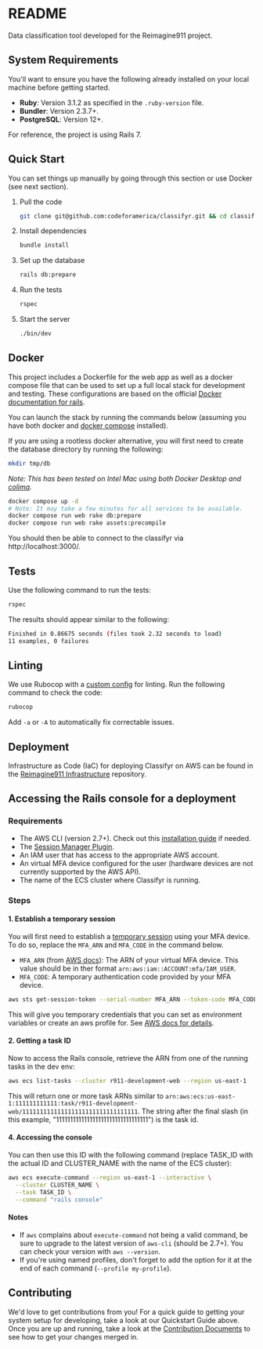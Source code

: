 # README

Data classification tool developed for the Reimagine911 project.

## System Requirements

You'll want to ensure you have the following already installed on your local
machine before getting started.

- **Ruby**: Version 3.1.2 as specified in the `.ruby-version` file.
- **Bundler**: Version 2.3.7+.
- **PostgreSQL**: Version 12+.

For reference, the project is using Rails 7.

## Quick Start

You can set things up manually by going through this section or use Docker
(see next section).

1. Pull the code

   ```bash
   git clone git@github.com:codeforamerica/classifyr.git && cd classifyr
   ```

1. Install dependencies

   ```bash
   bundle install
   ```

1. Set up the database

   ```bash
   rails db:prepare
   ```

1. Run the tests

   ```bash
   rspec
   ```

5. Start the server

   ```bash
   ./bin/dev
   ```

## Docker

This project includes a Dockerfile for the web app as well as a docker compose
file that can be used to set up a full local stack for development and testing.
These configurations are based on the official [Docker documentation for
rails][1].

You can launch the stack by running the commands below (assuming you have both
docker and [docker compose][2] installed).

If you are using a rootless docker alternative, you will first need to create
the database directory by running the following:

```bash
mkdir tmp/db
```

_Note: This has been tested on Intel Mac using both Docker Desktop and
[colima][3]._

```bash
docker compose up -d
# Note: It may take a few minutes for all services to be available.
docker compose run web rake db:prepare
docker compose run web rake assets:precompile
```

You should then be able to connect to the classifyr via http://localhost:3000/.

## Tests

Use the following command to run the tests:

```bash
rspec
```

The results should appear similar to the following:

```bash
Finished in 0.86675 seconds (files took 2.32 seconds to load)
11 examples, 0 failures
```

## Linting

We use Rubocop with a [custom config][4] for linting. Run the following command
to check the code:

```bash
rubocop
```

Add `-a` or `-A` to automatically fix correctable issues.

## Deployment

Infrastructure as Code (IaC) for deploying Classifyr on AWS can be found in the
[Reimagine911 Infrastructure][5] repository.

## Accessing the Rails console for a deployment

### Requirements

- The AWS CLI (version 2.7+). Check out this [installation guide][6] if needed.
- The [Session Manager Plugin][7].
- An IAM user that has access to the appropriate AWS account.
- An virtual MFA device configured for the user (hardware devices are not
  currently supported by the AWS API).
- The name of the ECS cluster where Classifyr is running.

### Steps

#### 1. Establish a temporary session

You will first need to establish a [temporary session][8] using your MFA device.
To do so, replace the `MFA_ARN` and `MFA_CODE` in the command below.

- `MFA_ARN` (from [AWS docs][9]): The ARN of your virtual MFA device. This value
   should be in ther format `arn:aws:iam::ACCOUNT:mfa/IAM_USER`.
- `MFA_CODE`: A temporary authentication code provided by your MFA device.

```bash
aws sts get-session-token --serial-number MFA_ARN --token-code MFA_CODE
```

This will give you temporary credentials that you can set as environment
variables or create an aws profile for. See [AWS docs for details][10].

#### 2. Getting a task ID

Now to access the Rails console, retrieve the ARN from one of the running tasks
in the dev env:

```bash
aws ecs list-tasks --cluster r911-development-web --region us-east-1
```

This will return one or more task ARNs similar to
`arn:aws:ecs:us-east-1:111111111111:task/r911-development-web/111111111111111111111111111111111`.
The string after the final slash (in this example,
"111111111111111111111111111111111") is the task id.

#### 4. Accessing the console

You can then use this ID with the following command (replace TASK_ID with the
actual ID and CLUSTER_NAME with the name of the ECS cluster):

```bash
aws ecs execute-command --region us-east-1 --interactive \
  --cluster CLUSTER_NAME \
  --task TASK_ID \
  --command "rails console"
```

#### Notes

- If `aws` complains about `execute-command` not being a valid command, be sure
  to upgrade to the latest version of `aws-cli` (should be 2.7+). You can check
  your version with `aws --version`.
- If you're using named profiles, don't forget to add the option for it at the
  end of each command (`--profile my-profile`).

## Contributing

We'd love to get contributions from you! For a quick guide to getting your
system setup for developing, take a look at our Quickstart Guide above. Once
you are up and running, take a look at the [Contribution Documents][11] to see
how to get your changes merged in.

[1]: https://docs.docker.com/samples/rails/
[2]: https://docs.docker.com/compose/
[3]: https://github.com/abiosoft/colima
[4]: .rubocop.yml
[5]: https://github.com/codeforamerica/r911-infrastructure
[6]: https://docs.aws.amazon.com/cli/latest/userguide/getting-started-install.html
[7]: https://docs.aws.amazon.com/systems-manager/latest/userguide/session-manager-working-with-install-plugin.html
[8]: https://aws.amazon.com/premiumsupport/knowledge-center/authenticate-mfa-cli/
[9]: https://aws.amazon.com/premiumsupport/knowledge-center/authenticate-mfa-cli/
[10]: https://aws.amazon.com/premiumsupport/knowledge-center/authenticate-mfa-cli/
[11]: ./CONTRIBUTING.md
